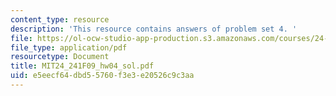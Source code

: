 ```yaml
---
content_type: resource
description: 'This resource contains answers of problem set 4. '
file: https://ol-ocw-studio-app-production.s3.amazonaws.com/courses/24-241-logic-i-fall-2009/e5eecf64dbd55760f3e3e20526c9c3aa_MIT24_241F09_hw04_sol.pdf
file_type: application/pdf
resourcetype: Document
title: MIT24_241F09_hw04_sol.pdf
uid: e5eecf64-dbd5-5760-f3e3-e20526c9c3aa
---
```


